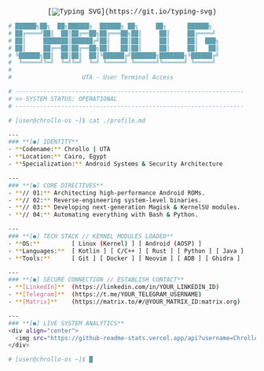 <div style="font-family: 'Courier New', Courier, monospace;">
<div align="center">

[![Typing SVG](https://readme-typing-svg.demolab.com?font=Fira+Code&weight=600&pause=1000&color=00FF7F¢er=true&vCenter=true&width=435&lines=Booting+CHROLLO-OS...;System+Check%3A+OK;Loading+User+Profile...)](https://git.io/typing-svg)

</div>

```bash
# ██████╗██╗  ██╗██████╗  ██████╗ ██╗     ██╗      ██████╗ 
# ██╔════╝██║  ██║██╔══██╗██╔═══██╗██║     ██║     ██╔════╝ 
# ██║     ███████║██████╔╝██║   ██║██║     ██║     ██║  ███╗
# ██║     ██╔══██║██╔══██╗██║   ██║██║     ██║     ██║   ██║
# ╚██████╗██║  ██║██║  ██║╚██████╔╝███████╗███████╗╚██████╔╝
#  ╚═════╝╚═╝  ╚═╝╚═╝  ╚═╝ ╚═════╝ ╚══════╝╚══════╝ ╚═════╝ 
#
#                    UTA - User Terminal Access

# -----------------------------------------------------------------
# >> SYSTEM STATUS: OPERATIONAL
# -----------------------------------------------------------------

# [user@chrollo-os ~]$ cat ./profile.md

---
### **[●] IDENTITY**
- **Codename:** Chrollo | UTA
- **Location:** Cairo, Egypt
- **Specialization:** Android Systems & Security Architecture

---
### **[●] CORE DIRECTIVES**
- **// 01:** Architecting high-performance Android ROMs.
- **// 02:** Reverse-engineering system-level binaries.
- **// 03:** Developing next-generation Magisk & KernelSU modules.
- **// 04:** Automating everything with Bash & Python.

---
### **[●] TECH STACK // KERNEL MODULES LOADED**
- **OS:**         [ Linux (Kernel) ] [ Android (AOSP) ]
- **Languages:**  [ Kotlin ] [ C/C++ ] [ Rust ] [ Python ] [ Java ]
- **Tools:**      [ Git ] [ Docker ] [ Neovim ] [ ADB ] [ Ghidra ]

---
### **[●] SECURE CONNECTION // ESTABLISH CONTACT**
- **[LinkedIn]**  (https://linkedin.com/in/YOUR_LINKEDIN_ID)
- **[Telegram]**  (https://t.me/YOUR_TELEGRAM_USERNAME)
- **[Matrix]**    (https://matrix.to/#/@YOUR_MATRIX_ID:matrix.org)

---
### **[●] LIVE SYSTEM ANALYTICS**
<div align="center">
  <img src="https://github-readme-stats.vercel.app/api?username=ChrolloUTA&show_icons=true&theme=aura_dark&include_all_commits=true&count_private=true" alt="GitHub Stats" />
</div>

# [user@chrollo-os ~]$ █
